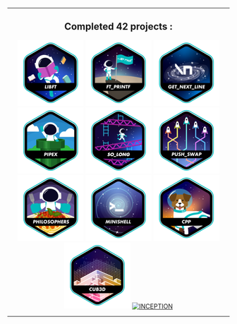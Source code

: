 <div align=center>
<hr>

## Completed 42 projects :

[![LIBFT](https://github.com/Qrshh/Qrshh/blob/main/Badges/libft.png)](https://github.com/Qrshh/42_Libft)
[![PRINTF](https://github.com/Qrshh/Qrshh/blob/main/Badges/printf.png)](https://github.com/Qrshh/42_Printf)
[![GET NEXT LINE](https://github.com/Qrshh/Qrshh/blob/main/Badges//get_next_linee.png)](https://github.com/Qrshh/42_Get_next_line)
[![PIPEX](https://github.com/Qrshh/Qrshh/blob/main/Badges/pipexe.png)](https://github.com/Qrshh/42_Pipex)
[![SO LONG](https://github.com/Qrshh/Qrshh/blob/main/Badges/so_longe.png)](https://github.com/Qrshh/42_So_Long)
[![PUSH SWAP](https://github.com/Qrshh/Qrshh/blob/main/Badges/push_swape.png)](https://github.com/Qrshh/42_Push_Swap)
[![PHILOSOPHERS](https://github.com/Qrshh/Qrshh/blob/main/Badges/philosopherse.png)](https://github.com/Qrshh/42_Philosophers)
[![MINISHELL](https://github.com/Qrshh/Qrshh/blob/main/Badges/minishelle.png)](https://github.com/Qrshh/42_Minishell)
[![CPP](https://github.com/Qrshh/Qrshh/blob/main/Badges/cppe.png)](https://github.com/Qrshh/42_CPP)
[![CUB3D](https://github.com/Qrshh/Qrshh/blob/main/Badges/cub3de.png)](https://github.com/Qrshh/42_CUB3D)
[![INCEPTION](https://github.com/Qrshh/blob/main/Badges/inceptione.png)](https://github.com/Qrshh/42_Inception)

<hr>
